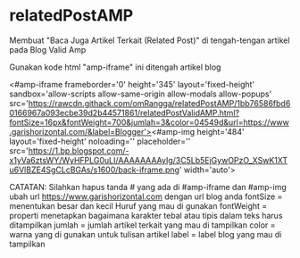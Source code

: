 # relatedPostAMP
Membuat "Baca Juga Artikel Terkait (Related Post)" di tengah-tengan artikel pada Blog Valid Amp

Gunakan kode html "amp-iframe" ini ditengah artikel blog

<#amp-iframe frameborder='0' height='345' layout='fixed-height' sandbox='allow-scripts allow-same-origin allow-modals allow-popups' src='https://rawcdn.githack.com/omRangga/relatedPostAMP/1bb76586fbd60166967a093ecbe39d2b44571861/relatedPostValidAMP.html?fontSize=16px&fontWeight=700&jumlah=3&color=04549d&url=https://www.garishorizontal.com/&label=Blogger'><#amp-img height='484' layout='fixed-height' noloading='' placeholder='' src='https://1.bp.blogspot.com/-x1yVa6ztsWY/WyHFPLG0uLI/AAAAAAAAyIg/3C5Lb5EjGywOPzO_XSwK1XTu6VlBZE4SgCLcBGAs/s1600/back-iframe.png' width='auto'></amp-img></amp-iframe>

CATATAN:
Silahkan hapus tanda # yang ada di #amp-iframe dan #amp-img
ubah url https://www.garishorizontal.com dengan url blog anda
fontSize = menentukan besar dan kecil Huruf yang mau di gunakan
fontWeight = properti menetapkan bagaimana karakter tebal atau tipis dalam teks harus ditampilkan
jumlah = jumlah artikel terkait yang mau di tampilkan
color = warna yang di gunakan untuk tulisan artikel
label = label blog yang mau di tampilkan
